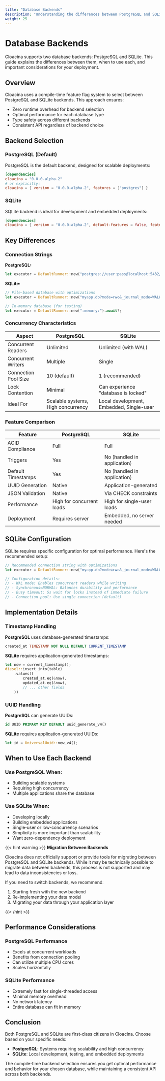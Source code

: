 ```yaml
---
title: "Database Backends"
description: "Understanding the differences between PostgreSQL and SQLite backends in Cloacina"
weight: 25
---
```


# Database Backends

Cloacina supports two database backends: PostgreSQL and SQLite. This guide explains the differences between them, when to use each, and important considerations for your deployment.

## Overview

Cloacina uses a compile-time feature flag system to select between PostgreSQL and SQLite backends. This approach ensures:

- Zero runtime overhead for backend selection
- Optimal performance for each database type
- Type safety across different backends
- Consistent API regardless of backend choice

## Backend Selection

### PostgreSQL (Default)

PostgreSQL is the default backend, designed for scalable deployments:

```toml
[dependencies]
cloacina = "0.0.0-alpha.2"
# or explicitly:
cloacina = { version = "0.0.0-alpha.2", features = ["postgres"] }
```

### SQLite

SQLite backend is ideal for development and embedded deployments:

```toml
[dependencies]
cloacina = { version = "0.0.0-alpha.2", default-features = false, features = ["sqlite", "macros"] }
```

## Key Differences

### Connection Strings

**PostgreSQL:**
```rust
let executor = DefaultRunner::new("postgres://user:pass@localhost:5432/mydb").await?;
```

**SQLite:**
```rust
// File-based database with optimizations
let executor = DefaultRunner::new("myapp.db?mode=rwc&_journal_mode=WAL&_synchronous=NORMAL&_busy_timeout=5000").await?;

// In-memory database (for testing)
let executor = DefaultRunner::new(":memory:").await?;
```

### Concurrency Characteristics

| Aspect | PostgreSQL | SQLite |
|--------|------------|---------|
| Concurrent Readers | Unlimited | Unlimited (with WAL) |
| Concurrent Writers | Multiple | Single |
| Connection Pool Size | 10 (default) | 1 (recommended) |
| Lock Contention | Minimal | Can experience "database is locked" |
| Ideal For | Scalable systems, High concurrency | Local development, Embedded, Single-user |

### Feature Comparison

| Feature | PostgreSQL | SQLite |
|---------|------------|---------|
| ACID Compliance | Full | Full |
| Triggers | Yes | No (handled in application) |
| Default Timestamps | Yes | No (handled in application) |
| UUID Generation | Native | Application-generated |
| JSON Validation | Native | Via CHECK constraints |
| Performance | High for concurrent loads | High for single-user loads |
| Deployment | Requires server | Embedded, no server needed |

## SQLite Configuration

SQLite requires specific configuration for optimal performance. Here's the recommended setup:

```rust
// Recommended connection string with optimizations
let executor = DefaultRunner::new("myapp.db?mode=rwc&_journal_mode=WAL&_synchronous=NORMAL&_busy_timeout=5000").await?;

// Configuration details:
// - WAL mode: Enables concurrent readers while writing
// - Synchronous=NORMAL: Balances durability and performance
// - Busy timeout: 5s wait for locks instead of immediate failure
// - Connection pool: Use single connection (default)
```

## Implementation Details

### Timestamp Handling

**PostgreSQL** uses database-generated timestamps:
```sql
created_at TIMESTAMP NOT NULL DEFAULT CURRENT_TIMESTAMP
```

**SQLite** requires application-generated timestamps:
```rust
let now = current_timestamp();
diesel::insert_into(table)
    .values((
        created_at.eq(&now),
        updated_at.eq(&now),
        // ... other fields
    ))
```

### UUID Handling

**PostgreSQL** can generate UUIDs:
```sql
id UUID PRIMARY KEY DEFAULT uuid_generate_v4()
```

**SQLite** requires application-generated UUIDs:
```rust
let id = UniversalUuid::new_v4();
```

## When to Use Each Backend

### Use PostgreSQL When:
- Building scalable systems
- Requiring high concurrency
- Multiple applications share the database

### Use SQLite When:
- Developing locally
- Building embedded applications
- Single-user or low-concurrency scenarios
- Simplicity is more important than scalability
- Want zero-dependency deployment


{{< hint warning >}}
**Migration Between Backends**

Cloacina does not officially support or provide tools for migrating between PostgreSQL and SQLite backends. While it may be technically possible to migrate data between backends, this process is not supported and may lead to data inconsistencies or loss.

If you need to switch backends, we recommend:
1. Starting fresh with the new backend
2. Re-implementing your data model
3. Migrating your data through your application layer

{{< /hint >}}


## Performance Considerations

### PostgreSQL Performance
- Excels at concurrent workloads
- Benefits from connection pooling
- Can utilize multiple CPU cores
- Scales horizontally

### SQLite Performance
- Extremely fast for single-threaded access
- Minimal memory overhead
- No network latency
- Entire database can fit in memory

## Conclusion

Both PostgreSQL and SQLite are first-class citizens in Cloacina. Choose based on your specific needs:

- **PostgreSQL**: Systems requiring scalability and high concurrency
- **SQLite**: Local development, testing, and embedded deployments

The compile-time backend selection ensures you get optimal performance and behavior for your chosen database, while maintaining a consistent API across both backends.
